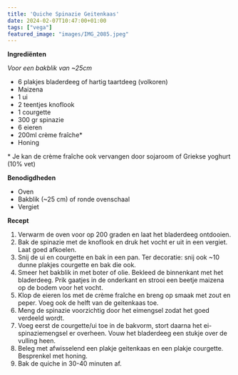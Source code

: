 ```yaml
---
title: 'Quiche Spinazie Geitenkaas'
date: 2024-02-07T10:47:00+01:00
tags: ["vega"]
featured_image: "images/IMG_2085.jpeg"
---
```


**Ingrediënten**

*Voor een bakblik van ~25cm*
- 6 plakjes bladerdeeg of hartig taartdeeg (volkoren)
- Maizena
- 1 ui
- 2 teentjes knoflook
- 1 courgette
- 300 gr spinazie
- 6 eieren 
- 200ml crème fraîche\*
- Honing

\* Je kan de crème fraîche ook vervangen door sojaroom of Griekse yoghurt (10% vet)

**Benodigdheden**
- Oven
- Bakblik (~25 cm) of ronde ovenschaal
- Vergiet

**Recept**
1. Verwarm de oven voor op 200 graden en laat het bladerdeeg ontdooien.
2. Bak de spinazie met de knoflook en druk het vocht er uit in een vergiet. Laat goed afkoelen.
3. Snij de ui en courgette en bak in een pan. Ter decoratie: snij ook ~10 dunne plakjes courgette en bak die ook.
4. Smeer het bakblik in met boter of olie. Bekleed de binnenkant met het bladerdeeg. Prik gaatjes in de onderkant en strooi een beetje maizena op de bodem voor het vocht.
5. Klop de eieren los met de crème fraîche en breng op smaak met zout en peper. Voeg ook de helft van de geitenkaas toe.
6. Meng de spinazie voorzichtig door het eimengsel zodat het goed verdeeld wordt.
7. Voeg eerst de courgette/ui toe in de bakvorm, stort daarna het ei-spinaziemengsel er overheen. Vouw het bladerdeeg een stukje over de vulling heen.
8. Beleg met afwisselend een plakje geitenkaas en een plakje courgette. Besprenkel met honing. 
9. Bak de quiche in 30-40 minuten af.